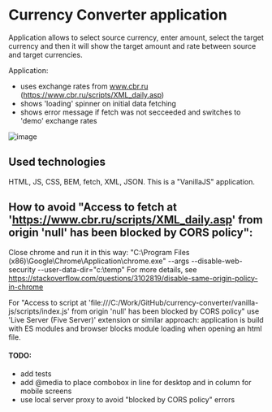 # Currency Converter application
Application allows to select source currency, enter amount, select the target currency and then it will show the target amount and rate between source and target currencies.

Application:
 - uses exchange rates from www.cbr.ru (https://www.cbr.ru/scripts/XML_daily.asp)
 - shows 'loading' spinner on initial data fetching
 - shows error message if fetch was not secceeded and switches to 'demo' exchange rates

![image](https://user-images.githubusercontent.com/2094015/182308596-46497acc-ed3d-42a2-be04-b643d389ddf9.png)

## Used technologies
HTML, JS, CSS, BEM, fetch, XML, JSON.
This is a "VanillaJS" application.

## How to avoid "Access to fetch at 'https://www.cbr.ru/scripts/XML_daily.asp' from origin 'null' has been blocked by CORS policy":

Close chrome and run it in this way: "C:\Program Files (x86)\Google\Chrome\Application\chrome.exe" --args --disable-web-security --user-data-dir="c:\temp"
For more details, see https://stackoverflow.com/questions/3102819/disable-same-origin-policy-in-chrome

For "Access to script at 'file:///C:/Work/GitHub/currency-converter/vanilla-js/scripts/index.js' from origin 'null' has been blocked by CORS policy" use 'Live Server (Five Server)' extension or similar approach: application is build with ES modules and browser blocks module loading when opening an html file.

#### TODO:
- add tests
- add @media to place combobox in line for desktop and in column for mobile screens
- use local server proxy to avoid "blocked by CORS policy" errors
